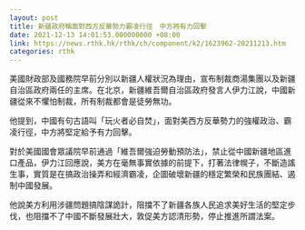```yaml
---
layout: post
title: 新疆政府稱面對西方反華勢力霸凌行徑　中方將有力回擊
date: 2021-12-13 14:01:53.000000000 +08:00
link: https://news.rthk.hk/rthk/ch/component/k2/1623962-20211213.htm
categories: rthk
---
```


美國財政部及國務院早前分別以新疆人權狀況為理由，宣布制裁商湯集團以及新疆自治區政府兩任的主席。在北京，新疆維吾爾自治區政府發言人伊力江說，中國新疆從來不懼怕制裁，所有制裁都會是徒勞無功。

他提到，中國有句古語叫「玩火者必自焚」，面對美西方反華勢力的強權政治、霸凌行徑，中方將堅定給予有力回擊。

對於美國國會眾議院早前通過「維吾爾強迫勞動預防法」，禁止從中國新疆地區進口產品，伊力江回應說，美方在毫無事實依據的前提下，打著法律幌子，不斷造謠生事，實質是在搞政治操弄和經濟霸凌，企圖破壞新疆的穩定繁榮和民族團結、遏制中國發展。

他說美方利用涉疆問題搞陰謀詭計，阻擋不了新疆各族人民追求美好生活的堅定步伐，也阻擋不了中國不斷發展壯大，敦促美方認清形勢，停止推進所謂法案。
